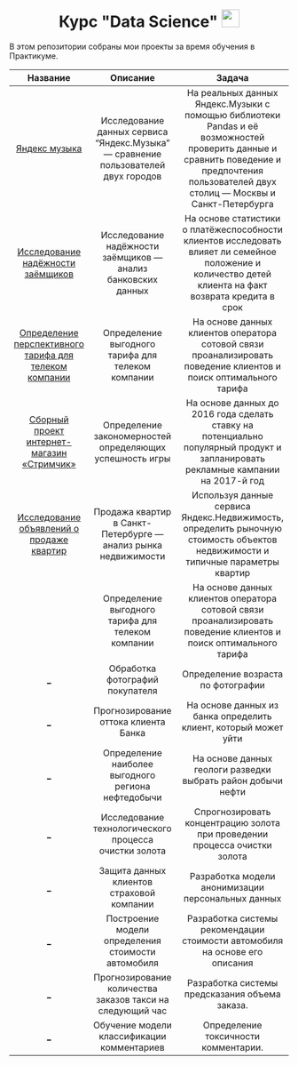 <h1 align="center"> Курс "Data Science" 
 </a> 
<img src="https://github.com/blackcater/blackcater/raw/main/images/Hi.gif" height="32"/></h1>


В этом репозитории собраны мои проекты за время обучения в Практикуме.


 Название  | Описание  | Задача  |
| :-----: | :-: | :-: | 
| [Яндекс музыка](https://github.com/marikondr/YA_project/blob/main/01_yandex.music/yandex.music.ipynb) | Исследование данных сервиса “Яндекс.Музыка” — сравнение пользователей двух городов | На реальных данных Яндекс.Музыки c помощью библиотеки Pandas и её возможностей проверить данные и сравнить поведение и предпочтения пользователей двух столиц — Москвы и Санкт-Петербурга | 
| [Исследование надёжности заёмщиков](https://github.com/marikondr/YA_project/blob/main/2_reliability%20of%20borrowers/2_reliability%20of%20borrowers.ipynb) | Исследование надёжности заёмщиков — анализ банковских данных | На основе статистики о платёжеспособности клиентов исследовать влияет ли семейное положение и количество детей клиента на факт возврата кредита в срок | 
| [Определение перспективного тарифа для телеком компании](https://daringfireball.net/projects/markdown/) | Определение выгодного тарифа для телеком компании | На основе данных клиентов оператора сотовой связи проанализировать поведение клиентов и поиск оптимального тарифа | 
| [Сборный проект интернет-магазин «Стримчик»](https://daringfireball.net/projects/markdown/) | Определение закономерностей определяющих успешность игры | На основе данных до 2016 года сделать ставку на потенциально популярный продукт и запланировать рекламные кампании на 2017-й год | 
| [Исследование объявлений о продаже квартир](https://daringfireball.net/projects/markdown/) | Продажа квартир в Санкт-Петербурге — анализ рынка недвижимости | Используя данные сервиса Яндекс.Недвижимость, определить рыночную стоимость объектов недвижимости и типичные параметры квартир | 
| [ ](https://daringfireball.net/projects/markdown/) | Определение выгодного тарифа для телеком компании | На основе данных клиентов оператора сотовой связи проанализировать поведение клиентов и поиск оптимального тарифа | 
| [_](https://daringfireball.net/projects/markdown/) | Обработка фотографий покупателя | Определение возраста по фотографии | 
| [_](https://daringfireball.net/projects/markdown/) | Прогнозирование оттока клиента Банка | На основе данных из банка определить клиент, который может уйти | 
| [_](https://daringfireball.net/projects/markdown/) | Определение наиболее выгодного региона нефтедобычи| На основе данных геологи разведки выбрать район добычи нефти | 
| [_](https://daringfireball.net/projects/markdown/) | Исследование технологического процесса очистки золота| Спрогнозировать концентрацию золота при проведении процесса очистки золота | 
| [_](https://daringfireball.net/projects/markdown/) | Защита данных клиентов страховой компании| Разработка модели анонимизации персональных данных | 
| [_](https://daringfireball.net/projects/markdown/) | Построение модели определения стоимости автомобиля| Разработка системы рекомендации стоимости автомобиля на основе его описания| 
| [_](https://daringfireball.net/projects/markdown/) | Прогнозирование количества заказов такси на следующий час| Разработка системы предсказания объема заказа.| 
| [_](https://daringfireball.net/projects/markdown/) | Обучение модели классификации комментариев| Определение токсичности комментарии. | 
